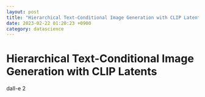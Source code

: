 ```yaml
---
layout: post
title: "Hierarchical Text-Conditional Image Generation with CLIP Latents"
date: 2023-02-22 01:20:23 +0900
category: datascience
---
```


# Hierarchical Text-Conditional Image Generation with CLIP Latents

dall-e 2

